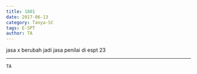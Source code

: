 ```yaml
---
title: 1801
date: 2017-06-13
category: Tanya-SC
tags: E-SPT
author: TA
---
```


jasa x berubah jadi jasa penilai di espt 23

---



`TA`
